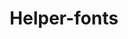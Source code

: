 ---
layout: layouts/helpers/helper-fonts-layout.html
permalink: '/helper-fonts.html'
title: 'Helper-fonts'
---